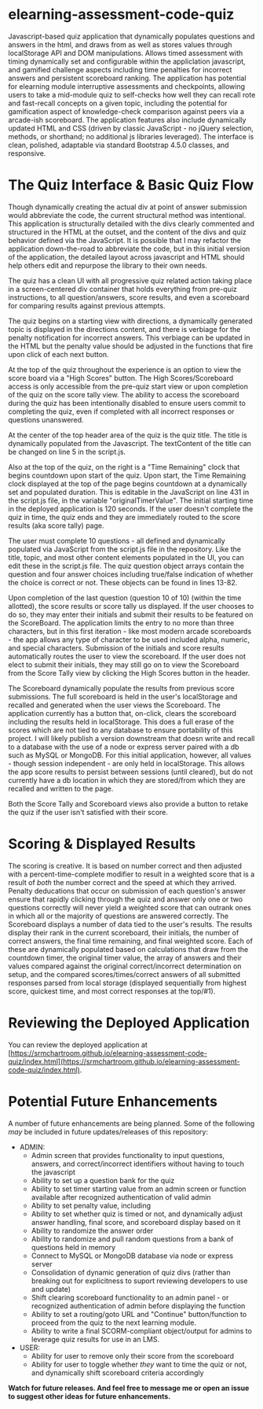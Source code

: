 # elearning-assessment-code-quiz

Javascript-based quiz application that dynamically populates questions and answers in the html, and draws from as well as stores values through localStorage API and DOM manipulations. Allows timed assessment with timing dynamically set and configurable within the appliclation javascript, and gamified challenge aspects including time penalties for incorrect answers and persistent scoreboard ranking. The application has potential for elearning module interruptive assessments and checkpoints, allowing users to take a mid-module quiz to self-checks how well they can recall rote and fast-recall concepts on a given topic, including the potential for gamification aspect of knowledge-check comparison against peers via a arcade-ish scoreboard. The application features also include dynamically updated HTML and CSS (driven by classic JavaScript - no jQuery selection, methods, or shorthand; no additional js libraries leveraged). The interface is clean, polished, adaptable via standard Bootstrap 4.5.0 classes, and responsive.

# The Quiz Interface & Basic Quiz Flow

Though dynamically creating the actual div at point of answer submission would abbreviate the code, the current structural method was intentional. This application is structurally detailed with the divs clearly commented and structured in the HTML at the outset, and the content of the divs and quiz behavior defined via the JavaScript. It is possible that I may refactor the application down-the-road to abbreviate the code, but in this initial version of the application, the detailed layout across javascript and HTML should help others edit and repurpose the library to their own needs.

The quiz has a clean UI with all progressive quiz related action taking place in a screen-centered div container that holds everything from pre-quiz instructions, to all question/answers, score results, and even a scoreboard for comparing results against previous attempts.

The quiz begins on a starting view with directions, a dynamically generated topic is displayed in the directions content, and there is verbiage for the penalty notification for incorrect answers. This verbiage can be updated in the HTML but the penalty value should be adjusted in the functions that fire upon click of each next button.

At the top of the quiz throughout the experience is an option to view the score board via a "High Scores" button. The High Scores/Scoreboard access is only accessible from the pre-quiz start view or upon completion of the quiz on the score tally view. The ability to access the scoreboard during the quiz has been intentionally disabled to ensure users commit to completing the quiz, even if completed with all incorrect responses or questions unanswered.

At the center of the top header area of the quiz is the quiz title. The title is dynamically populated from the Javascript. The textContent of the title can be changed on line 5 in the script.js.

Also at the top of the quiz, on the right is a "Time Remaining" clock that begins countdown upon start of the quiz. Upon start, the Time Remaining clock displayed at the top of the page begins countdown at a dynamically set and populated duration. This is editable in the JavaScript on line 431 in the script.js file, in the variable "originalTimerValue". The initial starting time in the deployed application is 120 seconds. If the user doesn't complete the quiz in time, the quiz ends and they are immediately routed to the score results (aka score tally) page.

The user must complete 10 questions - all defined and dynamically populated via JavaScript from the script.js file in the repository. Like the title, topic, and most other content elements populated in the UI, you can edit these in the script.js file. The quiz question object arrays contain the question and four answer choices including true/false indication of whether the choice is correct or not. These objects can be found in lines 13-82.

Upon completion of the last question (question 10 of 10) (within the time allotted), the score results or score tally us displayed. If the user chooses to do so, they may enter their initials and submit their results to be featured on the ScoreBoard. The application limits the entry to no more than three characters, but in this first iteration - like most modern arcade scoreboards - the app allows any type of character to be used included alpha, numeric, and special characters. Submission of the initials and score results automatically routes the user to view the scoreboard. If the user does not elect to submit their initials, they may still go on to view the Scoreboard from the Score Tally view by clicking the High Scores button in the header.

The Scoreboard dynamically populate the results from previous score submissions. The full scoreboard is held in the user's localStorage and recalled and generated when the user views the Scoreboard. The application currently has a button that, on-click, clears the scoreboard including the results held in localStorage. This does a full erase of the scores which are not tied to any database to ensure portability of this project. I will likely publish a version downstream that doesn write and recall to a database with the use of a node or express server paired with a db such as MySQL or MongoDB. For this initial application, however, all values - though session independent - are only held in localStorage. This allows the app score results to persist between sessions (until cleared), but do not currently have a db location in which they are stored/from which they are recalled and written to the page.

Both the Score Tally and Scoreboard views also provide a button to retake the quiz if the user isn't satisfied with their score.

# Scoring & Displayed Results

The scoring is creative. It is based on number correct and then adjusted with a percent-time-complete modifier to result in a weighted score that is a result of _both_ the number correct and the speed at which they arrived. Penalty deducations that occur on submission of each question's answer ensure that rapidly clicking through the quiz and answer only one or two questions correctly will never yield a weighted score that can outrank ones in which all or the majority of questions are answered correctly. The Scoreboard displays a number of data tied to the user's results. The results display their rank in the current scoreboard, their initials, the number of correct answers, the final time remaining, and final weighted score. Each of these are dynamically populated based on calculations that draw from the countdown timer, the original timer value, the array of answers and their values compared against the original correct/incorrect determination on setup, and the compared scores/times/correct answers of all submitted responses parsed from local storage (displayed sequentially from highest score, quickest time, and most correct responses at the top/#1).

# Reviewing the Deployed Application

You can review the deployed application at [https://srmchartroom.github.io/elearning-assessment-code-quiz/index.html](https://srmchartroom.github.io/elearning-assessment-code-quiz/index.html).

# Potential Future Enhancements

A number of future enhancements are being planned. Some of the following _may_ be included in future updates/releases of this repository:

- ADMIN:
  - Admin screen that provides functionality to input questions, answers, and correct/incorrect identifiers without having to touch the javascript
  - Ability to set up a question bank for the quiz
  - Ability to set timer starting value from an admin screen or function available after recognized authentication of valid admin
  - Ability to set penalty value, including
  - Ability to set whether quiz is timed or not, and dynamically adjust answer handling, final score, and scoreboard display based on it
  - Ability to randomize the answer order
  - Ability to randomize and pull random questions from a bank of questions held in memory
  - Connect to MySQL or MongoDB database via node or express server
  - Consolidation of dynamic generation of quiz divs (rather than breaking out for explicitness to suport reviewing developers to use and update)
  - Shift clearing scoreboard functionality to an admin panel - or recognized authentication of admin before displaying the function
  - Ability to set a routing/goto URL and "Continue" button/function to proceed from the quiz to the next learning module.
  - Ability to write a final SCORM-compliant object/output for admins to leverage quiz results for use in an LMS.
- USER:
  - Ability for user to remove only their score from the scoreboard
  - Ability for user to toggle whether _they_ want to time the quiz or not, and dynamically shift scoreboard criteria accordingly

**Watch for future releases. And feel free to message me or open an issue to suggest other ideas for future enhancements.**
